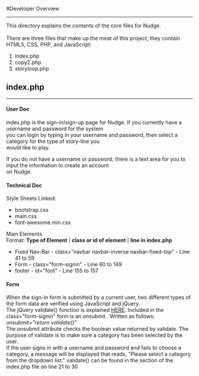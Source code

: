 #Developer Overview
***

This directory explains the contents of the core files for Nudge.      
<br> 
There are three files that make up the meat of this project, they contain HTML5, CSS, PHP, and JavaScript:           
1. index.php    
2. copy2.php     
3. storyloop.php     

## index.php  
***

#### User Doc 
index.php is the sign-in/sign-up page for Nudge. If you currently have a username and password for the system       
you can login by typing in your username and password, then select a category for the type of story-line you      
would like to play.       
              
If you do not have a username or password, there is a text area for you to input the information to create an account    
on Nudge.

#### Technical Doc 

Style Sheets Linked:          
* bootstrap.css
* main.css
* font-awesome.min.css    

Main Elements      
Format: **Type of Element** | **class or id of element** | **line in index.php**       
* Fixed Nav-Bar - class="navbar navbar-inverse navbar-fixed-top" - Line 41 to 59 
* Form - class="form-signin" - Line 80 to 149 
* footer - id="foot" - Line 155 to 157 

#### Form  

When the sign-in form is submitted by a current user, two different types of the form data are verified using JavaScript and jQuery.      
The jQuery validate() function is explained [HERE](https://jqueryvalidation.org/validate). 
Included in the class="form-signin" form is an onsubmit . Written as follows:      
*onsubmit="return validate()"*         
The onsubmit attribute checks the boolean value returned by validate. The purpose of validate is to make sure a category has been selected by the user.      
If the user signs in with a username and password and fails to choose a category, a message will be displayed that reads, "Please select a category from the dropdown list."
validate() can be found in the <head> section of the index.php file on line 21 to 30      


  

 
